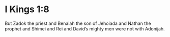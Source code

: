 # I Kings 1:8

But Zadok the priest and Benaiah the son of Jehoiada and Nathan the prophet and Shimei and Rei and David’s mighty men were not with Adonijah.
